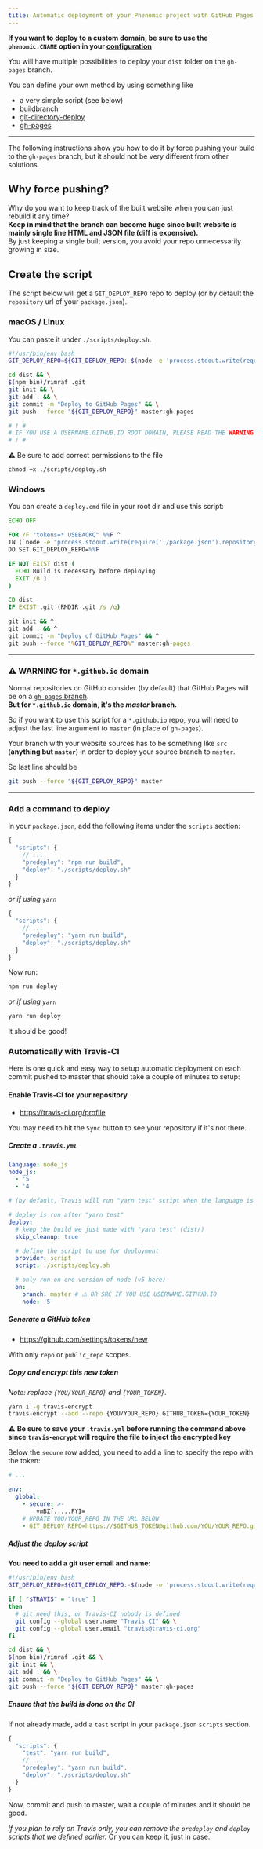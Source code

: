 ```yaml
---
title: Automatic deployment of your Phenomic project with GitHub Pages
---
```


**If you want to deploy to a custom domain, be sure to use the ``phenomic.CNAME`` option in your
[configuration](../configuration/)**

You will have multiple possibilities to deploy your `dist` folder on the
`gh-pages` branch.

You can define your own method by using something like
- a very simple script (see below)
- [buildbranch](https://www.npmjs.com/package/buildbranch)
- [git-directory-deploy](https://github.com/X1011/git-directory-deploy)
- [gh-pages](https://www.npmjs.com/package/gh-pages)

---

The following instructions show you how to do it by force pushing your build to
the ``gh-pages`` branch,
but it should not be very different from other solutions.

## Why force pushing?

Why do you want to keep track of the built website when you can just rebuild
it any time?  
**Keep in mind that the branch can become huge since built website is mainly
single line HTML and JSON file (diff is expensive).**  
By just keeping a single built version, you avoid your repo unnecessarily growing in size.

## Create the script

The script below will get a ``GIT_DEPLOY_REPO`` repo to deploy (or by default
the ``repository`` url of your ``package.json``).

### macOS / Linux

You can paste it under ``./scripts/deploy.sh``.

```sh
#!/usr/bin/env bash
GIT_DEPLOY_REPO=${GIT_DEPLOY_REPO:-$(node -e 'process.stdout.write(require("./package.json").repository)')}

cd dist && \
$(npm bin)/rimraf .git
git init && \
git add . && \
git commit -m "Deploy to GitHub Pages" && \
git push --force "${GIT_DEPLOY_REPO}" master:gh-pages

# ! #
# IF YOU USE A USERNAME.GITHUB.IO ROOT DOMAIN, PLEASE READ THE WARNING BELOW
# ! #
```

⚠️ Be sure to add correct permissions to the file

```console
chmod +x ./scripts/deploy.sh
```

### Windows

You can create a `deploy.cmd` file in your root dir and use this script:

```cmd
ECHO OFF

FOR /F "tokens=* USEBACKQ" %%F ^
IN (`node -e "process.stdout.write(require('./package.json').repository)"`) ^
DO SET GIT_DEPLOY_REPO=%%F

IF NOT EXIST dist (
  ECHO Build is necessary before deploying
  EXIT /B 1
)

CD dist
IF EXIST .git (RMDIR .git /s /q)

git init && ^
git add . && ^
git commit -m "Deploy of GitHub Pages" && ^
git push --force "%GIT_DEPLOY_REPO%" master:gh-pages
```

---

### ⚠️ WARNING for ``*.github.io`` domain

Normal repositories on GitHub consider (by default) that GitHub Pages will be
on a [``gh-pages`` branch](](https://help.github.com/articles/user-organization-and-project-pages/)).  
**But for ``*.github.io`` domain, it's the _master_ branch.**

So if you want to use this script for a ``*.github.io`` repo, you will need to
adjust the last line argument to ``master`` (in place of ``gh-pages``).

Your branch with your website sources has to be something like `src`
(**anything but ``master``**) in order to deploy your source branch to
``master``.

So last line should be

```sh
git push --force "${GIT_DEPLOY_REPO}" master
```

---

### Add a command to deploy

In your `package.json`, add the following items under the `scripts` section:

```js
{
  "scripts": {
    // ...
    "predeploy": "npm run build",
    "deploy": "./scripts/deploy.sh"
  }
}
```
_or if using `yarn`_
```js
{
  "scripts": {
    // ...
    "predeploy": "yarn run build",
    "deploy": "./scripts/deploy.sh"
  }
}
```

Now run:

```sh
npm run deploy
```
_or if using `yarn`_
```sh
yarn run deploy
```

It should be good!

### Automatically with Travis-CI

Here is one quick and easy way to setup automatic deployment on each commit
pushed to master that should take a couple of minutes to setup:

#### Enable Travis-CI for your repository

- https://travis-ci.org/profile

You may need to hit the `Sync` button to see your repository if it's not there.

##### Create a `.travis.yml`

```yml
language: node_js
node_js:
  - '5'
  - '4'

# (by default, Travis will run "yarn test" script when the language is node_js)

# deploy is run after "yarn test"
deploy:
  # keep the build we just made with "yarn test" (dist/)
  skip_cleanup: true

  # define the script to use for deployment
  provider: script
  script: ./scripts/deploy.sh

  # only run on one version of node (v5 here)
  on:
    branch: master # ⚠️ OR SRC IF YOU USE USERNAME.GITHUB.IO
    node: '5'
```

##### Generate a GitHub token

- https://github.com/settings/tokens/new

With only `repo` or `public_repo` scopes.

##### Copy and encrypt this new token

*Note: replace `{YOU/YOUR_REPO}` and `{YOUR_TOKEN}`.*

```sh
yarn i -g travis-encrypt
travis-encrypt --add --repo {YOU/YOUR_REPO} GITHUB_TOKEN={YOUR_TOKEN}
```

⚠️ **Be sure to save your ``.travis.yml`` before running the command
above since ``travis-encrypt`` will require the file to inject the encrypted key**


Below the ``secure`` row added, you need to add a line to specify the repo with
the token:

```yml
# ...

env:
  global:
    - secure: >-
        vmBZf.....FYI=
    # UPDATE YOU/YOUR_REPO IN THE URL BELOW
    - GIT_DEPLOY_REPO=https://$GITHUB_TOKEN@github.com/YOU/YOUR_REPO.git
```

##### Adjust the deploy script

__You need to add a git user email and name:__

```sh
#!/usr/bin/env bash
GIT_DEPLOY_REPO=${GIT_DEPLOY_REPO:-$(node -e 'process.stdout.write(require("./package.json").repository)')}

if [ "$TRAVIS" = "true" ]
then
  # git need this, on Travis-CI nobody is defined
  git config --global user.name "Travis CI" && \
  git config --global user.email "travis@travis-ci.org"
fi

cd dist && \
$(npm bin)/rimraf .git && \
git init && \
git add . && \
git commit -m "Deploy to GitHub Pages" && \
git push --force "${GIT_DEPLOY_REPO}" master:gh-pages
```

##### Ensure that the build is done on the CI

If not already made, add a `test` script in your `package.json` `scripts`
section.

```js
{
  "scripts": {
    "test": "yarn run build",
    // ...
    "predeploy": "yarn run build",
    "deploy": "./scripts/deploy.sh"
  }
}
```

Now, commit and push to master, wait a couple of minutes and it should be good.

_If you plan to rely on Travis only, you can remove the `predeploy` and
`deploy` scripts that we defined earlier._
Or you can keep it, just in case.
